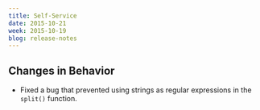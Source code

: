 ```yaml
---
title: Self-Service
date: 2015-10-21
week: 2015-10-19
blog: release-notes
---
```


## Changes in Behavior

* Fixed a bug that prevented using strings as regular expressions in the `split()` function.
